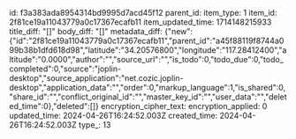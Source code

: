 id: f3a383ada8954314bd9995d7acd45f12
parent_id: 
item_type: 1
item_id: 2f81ce19a11043779a0c17367ecafb11
item_updated_time: 1714148215933
title_diff: "[]"
body_diff: "[]"
metadata_diff: {"new":{"id":"2f81ce19a11043779a0c17367ecafb11","parent_id":"a45f88119f8744a099b38b1dfd618d98","latitude":"34.20576800","longitude":"117.28412400","altitude":"0.0000","author":"","source_url":"","is_todo":0,"todo_due":0,"todo_completed":0,"source":"joplin-desktop","source_application":"net.cozic.joplin-desktop","application_data":"","order":0,"markup_language":1,"is_shared":0,"share_id":"","conflict_original_id":"","master_key_id":"","user_data":"","deleted_time":0},"deleted":[]}
encryption_cipher_text: 
encryption_applied: 0
updated_time: 2024-04-26T16:24:52.003Z
created_time: 2024-04-26T16:24:52.003Z
type_: 13